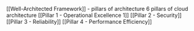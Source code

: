 
[[Well-Architected Framework]] - pillars of architecture
6 pillars of cloud architecture
	[[Pillar 1 - Operational Excellence 1]]
	[[Pillar 2 - Security]] 
	[[Pillar 3 - Reliability]] 
	[[Pillar 4 - Performance Efficiency]] 

